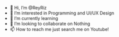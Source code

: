 - 👋 Hi, I’m @ReyRiz
- 👀 I’m interested in Programming and UI/UX Design
- 🌱 I’m currently learning
- 💞️ I’m looking to collaborate on Nothing
- 📫 How to reach me just search me on Youtube!

<!---
ReyRiz/ReyRiz is a ✨ special ✨ repository because its `README.md` (this file) appears on your GitHub profile.
You can click the Preview link to take a look at your changes.
--->
